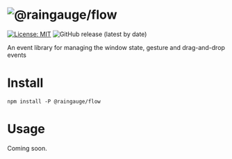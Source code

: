 # ![@raingauge/flow](./assets/image/flow-logo.png)

[![License: MIT](https://img.shields.io/badge/License-MIT-yellow.svg)](https://opensource.org/licenses/MIT)
![GitHub release (latest by date)](https://img.shields.io/github/v/release/raingaugemedia/flow)

An event library for managing the window state, gesture and drag-and-drop events

# Install

```shell
npm install -P @raingauge/flow
```

# Usage

Coming soon.
